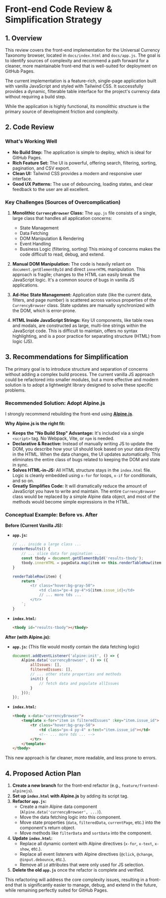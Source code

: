 # Front-end Code Review & Simplification Strategy

## 1. Overview

This review covers the front-end implementation for the Universal Currency Taxonomy browser, located in `docs/index.html` and `docs/app.js`. The goal is to identify sources of complexity and recommend a path forward for a cleaner, more maintainable front-end that is well-suited for deployment on GitHub Pages.

The current implementation is a feature-rich, single-page application built with vanilla JavaScript and styled with Tailwind CSS. It successfully provides a dynamic, filterable table interface for the project's currency data without requiring a build step.

While the application is highly functional, its monolithic structure is the primary source of development friction and complexity.

## 2. Code Review

### What's Working Well

*   **No Build Step:** The application is simple to deploy, which is ideal for GitHub Pages.
*   **Rich Feature Set:** The UI is powerful, offering search, filtering, sorting, pagination, and CSV export.
*   **Clean UI:** Tailwind CSS provides a modern and responsive user interface.
*   **Good UX Patterns:** The use of debouncing, loading states, and clear feedback to the user are all excellent.

### Key Challenges (Sources of Overcomplication)

1.  **Monolithic `CurrencyBrowser` Class:** The `app.js` file consists of a single, large class that handles all application concerns:
    *   State Management
    *   Data Fetching
    *   DOM Manipulation & Rendering
    *   Event Handling
    *   Business Logic (filtering, sorting)
    This mixing of concerns makes the code difficult to read, debug, and extend.

2.  **Manual DOM Manipulation:** The code is heavily reliant on `document.getElementById` and direct `innerHTML` manipulation. This approach is fragile; changes to the HTML can easily break the JavaScript logic. It's a common source of bugs in vanilla JS applications.

3.  **Ad-Hoc State Management:** Application state (like the current data, filters, and page number) is scattered across various properties of the `CurrencyBrowser` class. State updates are manually synchronized with the DOM, which is error-prone.

4.  **HTML Inside JavaScript Strings:** Key UI components, like table rows and modals, are constructed as large, multi-line strings within the JavaScript code. This is difficult to maintain, offers no syntax highlighting, and is a poor practice for separating structure (HTML) from logic (JS).

## 3. Recommendations for Simplification

The primary goal is to introduce structure and separation of concerns without adding a complex build process. The current vanilla JS approach could be refactored into smaller modules, but a more effective and modern solution is to adopt a lightweight library designed to solve these specific problems.

### Recommended Solution: Adopt Alpine.js

I strongly recommend rebuilding the front-end using **[Alpine.js](https://alpinejs.dev/)**.

**Why Alpine.js is the right fit:**

*   **Keeps the "No Build Step" Advantage:** It's included via a single `<script>` tag. No Webpack, Vite, or `npm` is needed.
*   **Declarative & Reactive:** Instead of manually writing JS to update the DOM, you describe how your UI should look based on your data directly in the HTML. When the data changes, the UI updates automatically. This eliminates the entire class of bugs related to keeping the DOM and state in sync.
*   **Solves HTML-in-JS:** All HTML structure stays in the `index.html` file. Logic is cleanly embedded using `x-for` for loops, `x-if` for conditionals, and so on.
*   **Greatly Simplifies Code:** It will dramatically reduce the amount of JavaScript you have to write and maintain. The entire `CurrencyBrowser` class would be replaced by a simple Alpine data object, and most of the methods would become simple expressions in the HTML.

### Conceptual Example: Before vs. After

**Before (Current Vanilla JS):**

*   **`app.js`:**
    ```javascript
    // ... inside a large class ...
    renderResults() {
        // ... slice data for pagination ...
        const tbody = document.getElementById('results-tbody');
        tbody.innerHTML = pageData.map(item => this.renderTableRow(item)).join('');
    }

    renderTableRow(item) {
        return `
            <tr class="hover:bg-gray-50">
                <td class="px-4 py-4">${item.issue_id}</td>
                // ... more tds ...
            </tr>
        `;
    }
    ```
*   **`index.html`:**
    ```html
    <tbody id="results-tbody"></tbody>
    ```

**After (with Alpine.js):**

*   **`app.js`:** (This file would mostly contain the data fetching logic)
    ```javascript
    document.addEventListener('alpine:init', () => {
        Alpine.data('currencyBrowser', () => ({
            allIssues: [],
            filteredIssues: [],
            // ... other state properties and methods
            init() {
                // fetch data and populate allIssues
            }
        }));
    });
    ```
*   **`index.html`:**
    ```html
    <tbody x-data="currencyBrowser">
        <template x-for="item in filteredIssues" :key="item.issue_id">
            <tr class="hover:bg-gray-50">
                <td class="px-4 py-4" x-text="item.issue_id"></td>
                <!-- ... more tds ... -->
            </tr>
        </template>
    </tbody>
    ```

This new approach is far cleaner, more readable, and less prone to errors.

## 4. Proposed Action Plan

1.  **Create a new branch** for the front-end refactor (e.g., `feature/frontend-alpinejs`).
2.  **Set up `index.html` with Alpine.js** by adding its script tag.
3.  **Refactor `app.js`:**
    *   Create a main Alpine data component (`Alpine.data('currencyBrowser', ...)`).
    *   Move the data fetching logic into this component.
    *   Move state properties (`data`, `filteredData`, `currentPage`, etc.) into the component's return object.
    *   Move methods like `filterData` and `sortData` into the component.
4.  **Update `index.html`:**
    *   Replace all dynamic content with Alpine directives (`x-for`, `x-text`, `x-show`, etc.).
    *   Replace all event listeners with Alpine directives (`@click`, `@change`, `@input.debounce`, etc.).
    *   Remove all `id` attributes that were only used for JS selection.
5.  **Delete the old `app.js`** once the refactor is complete and verified.

This refactoring will address the core complexity issues, resulting in a front-end that is significantly easier to manage, debug, and extend in the future, while remaining perfectly suited for GitHub Pages.
